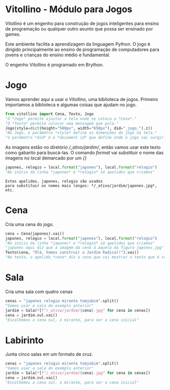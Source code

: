 # Vitollino - Módulo para Jogos

Vitollino é um engenho para construção de jogos inteligentes para ensino de programação ou qualquer outro asunto que possa ser ensinado por games.

Este ambiente facilita a aprendizagem da linguagem Python. O jogo é dirigido principalmente ao ensino de programação de computadores para jovens e crianças do ensino médio e fundamental.

O engenho Vitollino é programado em Brython.

# Jogo

  Vamos aprender aqui a usar o *Vitollino*, uma biblioteca de jogos.
  Primeiro importamos a biblioteca e algumas coisas que ajudam no jogo.
 
  ```python
  from vitollino import Cena, Texto, Jogo
  "O *Jogo* permite ajustar a tela onde se coloca a *Cena*."
  "O *Texto* permite colocar uma mensagem que pula."
  Jogo(style=dict(height="500px", width="650px"), did="_jogo_").z()
  "No Jogo, o parâmetro *style* define as dimenções do jogo na tela."
  "o parâmetro *did* é o *document id* que define onde o jogo vai surgir."
  ```

As imagens estão no diretório */_ativo/jardim/*, então vamos 
usar este texto como gabarito para buscá-las. 
O comando *format* vai substituir o nome das imagens no local
demarcado por um *{}*
```python
japones, relogio = local.format("japones"), local.format("relogio")
"No início da linha *japones* e *relogio* sã apelidos que criamos"
```
    Estes apelidos, japones, relogio são usados
    para substituir os nomes mais longos: */_ativo/jardim/japones.jpg*, etc.


# Cena
Cria uma cena do jogo.
```python
cena = Cena(japones).vai()
japones, relogio = local.format("japones"), local.format("relogio")
"No início da linha *japones* e *relogio* sã apelidos que criamos"
"japones aqui diz que a imagem da cena á aquela da figura japones.jpg"
Texto(cena, "Olá, Vamos construir o Jardim Radical!").vai()
"No texto, o apelido *cena* diz a cena que vai mostrar o texto que é colocado após a vírgula"
```

# Sala
Cria uma sala com quatro cenas
  ```python
  cenas = "japones relogio mirante tomjobim".split()
  "Vamos usar a sala do exemplo anterior"
  jardim = Sala(*[f"/_ativo/jardim/{cena}.jpg" for cena in cenas])
  cena = jardim.sul.vai()
  "Escolhemos a cena sul, o mirante, para ser a cena inicial"
  ```
# Labirinto
Junta cinco salas em um formato de cruz.
  ```python
  cenas = "japones relogio mirante tomjobim".split()
  "Vamos usar a sala do exemplo anterior"
  jardim = Sala(*[f"/_ativo/jardim/{cena}.jpg" for cena in cenas])
  cena = jardim.sul.vai()
  "Escolhemos a cena sul, o mirante, para ser a cena inicial"
  ```
